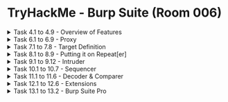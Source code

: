 #  TryHackMe - Burp Suite (Room 006)

<details><summary>Task 4.1 to 4.9 - Overview of Features</summary>
<p>

## Task 4.1

### Q: Which tool in Burp Suite can we use to perform a `diff` on responses and other pieces of data?

<details><summary>Answer</summary>
<p>

Comparer	

</p>
</details>


## Task 4.2

### Q: What tool could we use to analyze randomness in different pieces of data such as password reset tokens?

A: Sequencer

## Task 4.3

### Q: Which tool can we use to set the scope of our project?

A: Target

## Task 4.4

### Q: While only available in the premium version, which tool can we use to automatically identify different vulnerabilities in the application we are examining?

A: Scanner

## Task 4.5

### Q: Encoding or decoding data can be particularly useful when examining URL parameters or protections on a form. Which tool allows us to do just that?

A: Decoder

## Task 4.6

### Q: Which tool allows us to redirect our web traffic into Burp for further examination?

A: Proxy

## Task 4.7

### Q: Simple in concept, but powerful in execution, which tool allows us to reissue requests?

A: Repeater

## Task 4.8

### Q: With four modes, which tool in Burp can we use for a variety of purposes such as field fuzzing?

A: Intruder

## Task 4.9

### Q: Which tool allows us to modify Burp Suite via the addition of extensions?

A: Extender

</p>
</details>

<details><summary>Task 6.1 to 6.9 - Proxy</summary>
<p>

## Task 6.1 - no answer needed

Deploy the VM

## Task 6.2

### Q: By default, the Burp proxy listens on only one interface. What is it?

A: 127.0.0.1:8080

## Task 6.3 - no answer needed

### Q: In Burp, navigate to the Intercept sub-tab of Proxy section and turn Intercept on

## Task 6.4

### Q: Return to the browser and navigate to the web app hosted on machine in the lab. Note that the page appears to be continuously loading. In Burp, we have a request that is waiting in our Intercept tab. 
### Take a look at the actions. Which shortcut allows us to forward the request to Repeater?

A: CTRL+R

Walkthrough: Right click inside Intercept tab and you will see various options

![](/Burp%20Suite/images/repeater.png)

## Task 6.5

### Q: How about if we wanted to forward our request to Intruder?

A: CTRL+I

Walkthrough: Right click inside Intercept tab and you will see various options

![](/Burp%20Suite/images/intruder.png)

## Task 6.6

### Q: Burp Suite saves the history of requests sent through the proxy along their varying details. Useful when we need to have proof of our actions in a pentest or we want to modify and resend a request sent before. 

### What is the name of the first section wherein general web requests (GET/POST) are saved?

A: HTTP History

Walkthrough: In the Proxy tab, the first option after the Intercept sub-tab is HTTP History. Looking through here, we see all general web requests sent via Proxy

![](/Burp%20Suite/images/http_history.png)

## Task 6.7

### Q: Defined in RFC 6455 as a low-latency communication protocol that does not require HTTP encapsulation, what is the name of the second section of our saved history in Burp Suite? These are commonly used in collaborate application which require real-time updates

A: WebSockets history

Walkthrough: In the Proxy tab, the second option after the Intercept sub-tab is WebSockets History. Looking through here, we see WebSockets requests sent via Proxy

![](/Burp%20Suite/images/websockets_history.png)

## Task 6.8

### Move over to the Options section of the Proxy tab and scroll down to `Intercept Client Requests`. Here, we can apply further fine-grained rules to define which requests we would like to intercept. Perhaps the most useful out of the default rules is our only AND rule. What is it's match type?

A: URL

Walkthrough: Going into the `Intercept Client Requests` options, we can see the `Match Type` field says URL for our AND rule

![](/Burp%20Suite/images/and_rule.png)

## Task 6.9

### Q: How about it's 'Relationship'? 

### In this situation, enabling this match rule can be incredibly useful following target definition as we can effectively leave intercept on permanently (unless we need to navigate without intercept) as it won't disturb sites which are outside of our scope - something which is particularly nice if we need to Google something in the same browser.

A: Is in target scope

Walkthrough: Going into the `Intercept Client Requests` options, we can see the `Relationship` field says Is in target scope for our AND rule 

![](/Burp%20Suite/images/relationship.png)

</p>
</details>

<details><summary>Task 7.1 to 7.8 - Target Definition</summary>
<p>

## Task 7.1 - no answer needed

### Before leaving the Proxy tab, switch Intercept off

## Task 7.2 - no answer needed

### Navigate to the Target tab in Burp. In the last task, we browsed to the website on our target machine. Find our target site in this list and right click on it. Select `Add to scope`

## Task 7.3 - no answer needed

### Clicking `Add to scope` will trigger a pop-up. This will stop Burp from sending out-of-scope items to our site map

## Task 7.4 - no answer needed

### Select `Yes` to close the popup

## Task 7.5

### Q: Browse around the rest of the application to build out our page structure in the target tab. Once you have visited most of the pages of the site, return to Burp Suite and expand the various levels of the application directory. What do we call this representation of the collective web application?

A: Site Map

![](/Burp%20Suite/images/sitemap.png)

## Task 7.6

### Q: What is the term for browsing the application as a normal user prior to examining it further?

A: Happy Path

## Task 7.7 - no answer needed

### Q: One last thing before moving on. Within the target tab, you may have noticed a sub-tab for issue definitions. Click into that now

## Task 7.8

### Q: The issue definitions found here are how Burp Suite defines issues within reporting. While getting started, these issue definitions can be particularly helpful for understanding and categorizing various findings we might have

### Which poisoning issue arises when an application behind a cache process input that is not included in the cache key?

A: Web Cache Poisoning

![](/Burp%20Suite/images/webcache_poisoning.png)

</p>
</details>

<details><summary>Task 8.1 to 8.9 - Putting it on Repeat[er]</summary>
<p>

## Task 8.1 - no answer needed

To start, click `Account` or `Login` in the top right corner to navigate to the login page

## Task 8.2

### Q: Try logging in with invalid credentials. What error is generated when login fails?

A: Invalid email or password

![](/Burp%20Suite/images/invalid_creds.png)

## Task 8.3 - no answer needed

### Q: Even though we did not send it to Repeater initially, we can still find the request in our history. Switch over to the HTTP sub-tab of Proxy, look through the requests to find it, right click and send it to Repeater and Intruder

## Task 8.4

### Q: Now that is it in Repeater, let's try adjusting the request such that we are sending a single quote (') as both the email and password. What error is generated from this request?

A: SQLITE_ERROR

Walkthrough: Replace the `email` and `password` content with a single quote in Repeater and send it

![](/Burp%20Suite/images/sqlite_error.png)

## Task 8.5 & 8.6 - no answer needed

Now that we leveraged Repeater to gain POC that Juice Shop's login is vulnerable to SQLi, let's try something a little more mischievous and attempt to leave a devastating zero-star review

First, click on the `Contact Us` tab and then `Customer Feedback`

## Task 8.7 - no answer needed

With the Burp proxy turned on, submit feedback. Once this is done, find the POST request in your HTTP History and send it to Repeater

![](/Burp%20Suite/images/website_sucks.png)

## Task 8.8 

### Q: What field do we have to modify in order to submit a zero-star review?

A: rating

Walkthrough: The `rating` field indicates how many stars are posted in the review

## Task 8.9

Submit a zero star review and complete the challenge

![](/Burp%20Suite/images/zerostar.png)

</p>
</details>

<details><summary>Task 9.1 to 9.12 - Intruder</summary>
<p>

## Task 9.1

### Q: Which attack type allows us to select multiple payload sets (one per position) and iterate through them simulatenously?

A: Pitchfork

## Task 9.2

### Q: How about the attack type which allows us to use one payload set in every single position we have selected simultaneously?

A: Battering ram

## Task 9.3

### Q: Which attack type allows us to select multiple payload sets (one per position) and iterate through all possible combinations?

A: Cluster Bomb

## Task 9.4

### Q: Perhaps the most commonly used, which attack type allows us to cycle through our payload set, putting the next available payload in each position in turn?

A: Sniper

## Task 9.5 - no answer needed

### Download the wordlist attached to this room, this is a shortened version of the [fuzzbd SQLi platform detection list](https://github.com/fuzzdb-project/fuzzdb/blob/master/attack/sql-injection/detect/xplatform.txt)

## Task 9.6 - no answer needed

### Return to the Intruder in Burp. Open up the Positions sub-tab and verify that `Sniper` is selected as our attack type

## Task 9.7 - no answer needed

### Burp attempts to automatically highlight possible fields of interest for Intruder, however, it does not have it correct. Hit `Clear` on the right hand side to clear all selected fields

## Task 9.8 - no answer needed

### Highlight the email field between the double quotes (")

## Task 9.9 - no answer needed

### Click `Add` to select the email field as a position for our payloads

![](/Burp%20Suite/images/email.png)

## Task 9.10 - no answer needed

### Switch to the payloads sub-tab of Intruder. Once there, hit `Load` and select the wordlist you previously downloaded

![](/Burp%20Suite/images/payload.png)

## Task 9.11 - no answer needed

### Scroll down and uncheck `URL-encode these characters`. We do not want to have the characters sent to be encoded as they otherwise won't be recognized by SQL

![](/Burp%20Suite/images/urlencode.png)

## Task 9.12

### Finally, click `Start attack`. What is the first payload that returns a 200 status code, showing that we have successfully bypassed authentication?

A: a' OR 1=1--

Walkthrough: Look through the results and check the status codes

![](/Burp%20Suite/images/200OK.png)

</p>
</details>

<details><summary>Task 10.1 to 10.7 - Sequencer</summary>
<p>

## Task 10.1 - no answer needed

### Switch over to the HTTP History sub-tab of Proxy

## Task 10.2 - no answer needed

### We are going to dig for a response which issues a cookie. Parse through the various responses we have received from Juice Shop until you find one that includes a `Set-Cookie` header

![](/Burp%20Suite/images/setcookie.png)

## Task 10.3 - no answer needed

### Once a request is found, right-click on it and `Send to Sequencer`

## Task 10.4 - no answer needed

### Change over to Sequencer and select `Start live capture`

## Task 10.5 - no answer needed

### Let Sequencer run and collect 10,000 requests. Once it hits that amount, hit  `Pause` and then `Analyze now`

## Task 10.6 

### Parse through the results. What is the effective estimated entrop measured in?

A: bits

Walkthrough: Learnt through the summary tab under `Overall result`

![](/Burp%20Suite/images/bits.png)

## Task 10.7

### In order to find the usable bits of entropy, we often have to make some adjustments to have a normalized dataset. What item is converted in this process?

A: token

Walkthrough: Learnt through the `Bit level analysis` and `Bit conversion` section

![](/Burp%20Suite/images/token.png)

</p>
</details>

<details><summary>Task 11.1 to 11.6 - Decoder & Comparer</summary>
<p>

## Task 11.1 - no answer needed

Return to the Target tab and find the API endpoint highlighted in the following request

![](/Burp%20Suite/images/scoreboard.png)

## Task 11.2 - no answer needed

Copy the first line of that request and paste it into Decoder then select `Decode as URL`

## Task 11.3

### Q: What character does the %20 in the request we copied into Decoder come out as?

A: Space

Walkthrough: There is a space between Score and Board

![](/Burp%20Suite/images/space.png)

## Task 11.4

### Q: Similiar to CyberChef, Decoder also has a `Magic` mode where it will automatically attempt to decode the input it is provided. What is this mode called?

A: Smart Decode

Walkthrough: Look through the options to Decode as

![](/Burp%20Suite/images/smartdecode.png)

## TAsk 11.5 

### Q: What can we load into Comparer to see differences in what various user roles can access? This is very useful to check for access control issues

A: Site maps

## Task 11.6 

### Q: Comparer can perform a diff against two different metrics, which one allows us to examine the data loaded in as-is rather than breaking it down into bytes?

A: Words

Walkthrough: Located at the bottom right of Comparer tab

![](/Burp%20Suite/images/words.png)

</p>
</details>

<details><summary>Task 12.1 to 12.6 - Extensions</summary>
<p>

## Task 12.1 - no answer needed

### Switch over to the Options sub-tab of the Extender tab

## Task 12.2 - no answer needed

### Scroll down until you reach the `Python Environment` section. Burp requires the standalone edition of Jython

## Task 12.3 - no answer needed

### Download the standalone version of Jython from [here](https://www.jython.org/download.html)

## Task 12.4 - no answer needed

### Return to Burp and hit `Select file` under the Python environment subsection for Jython standalone. Navigate to where you just downloaded this file and select it

![](/Burp%20Suite/images/jython_standalone.png)

## Task 12.5 - no answer needed

### Burp is now set to go for installing extensions. Switch to the BApp Store sub-tab of Extender and look for extensions

## Task 12.6

### Q: Which extension allows us to bookmark various requests?

A: Bookmarks

![](/Burp%20Suite/images/bookmarks.png)

</p>
</details>

<details><summary>Task 13.1 to 13.2 - Burp Suite Pro</summary>
<p>

## Task 13.1

### Q: Download the report attached to this take. What is the only critical issue?

A: Cross-origin resource sharing: arbitrary origin trust

![](/Burp%20Suite/images/cors.png)

## Task 13.2

### Q: How many `certain` low issues did Burp find?

A: 12

![](/Burp%20Suite/images/low.png)